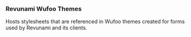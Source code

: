### Revunami Wufoo Themes
Hosts stylesheets that are referenced in Wufoo themes created for forms used by Revunami and its clients.
